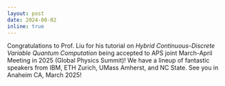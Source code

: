```yaml
---
layout: post
date: 2024-08-02
inline: true
---
```


Congratulations to Prof. Liu for his tutorial on _Hybrid Continuous-Discrete Variable Quantum Computation_ being accepted to APS joint March-April Meeting in 2025 (Global Physics Summit)! We have a lineup of fantastic speakers from IBM, ETH Zurich, UMass Amherst, and NC State. See you in Anaheim CA, March 2025!

